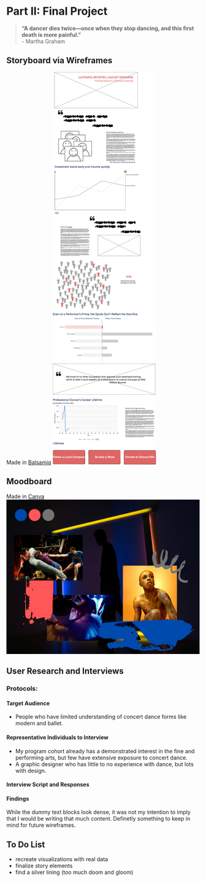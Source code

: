 # Part II: Final Project 
> **“A dancer dies twice—once when they stop dancing, and this first death is more painful.”** <br/> - Martha Graham

## Storyboard via Wireframes
Made in [Balsamiq](https://balsamiq.com/)
![](AboutMePics/FinalProject_Wireframe.png)
## Moodboard
Made in [Canva](https://www.canva.com/)
![](AboutMePics/moodboard.png)
## User Research and Interviews
### Protocols:
#### Target Audience
- People who have limited understanding of concert dance forms like modern and ballet.
#### Representative Individuals to Interview
- My program cohort already has a demonstrated interest in the fine and performing arts, but few have extensive exposure to concert dance. <br/>
- A graphic designer who has little to no experience with dance, but lots with design.
#### Interview Script and Responses

#### Findings
While the dummy text blocks look dense, it was not my intention to imply that I would be writing that much content. Definetly something to keep in mind for future wireframes. 

## To Do List
- recreate visualizations with real data
- finalize story elements
- find a silver lining (too much doom and gloom)
